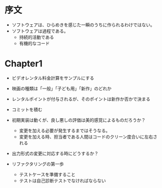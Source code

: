 # 序文
- ソフトウェアは、ひらめきを感じた一瞬のうちに作られるわけではない。
- ソフトウェアは過程である。
  - 持続的活動である
  - 有機的なコード

# Chapter1
- ビデオレンタル料金計算をサンプルにする
- 映画の種類は「一般」「子ども用」「新作」のどれか
- レンタルポイントが付与されるが、そのポイントは新作か否かで決まる

- コミットを積む

- 初期実装は動くが、良し悪しの評価は美的感覚によるものだろうか？
  - 変更を加える必要が発生するまではそうなる。
  - 変更を加える時、担当者である人間はコードのクリーン度合いに左右される
- 出力形式の変更に対応する時にどうするか？

- リファクタリングの第一歩
  - テストケースを準備すること
  - テストは自己診断テストでなければならない


